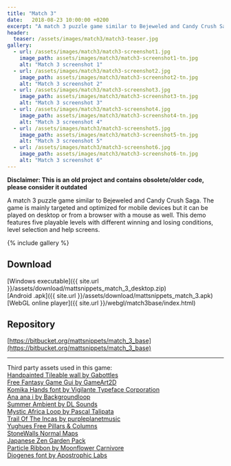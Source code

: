 ```yaml
---
title: "Match 3"
date:   2018-08-23 10:00:00 +0200
excerpt: "A match 3 puzzle game similar to Bejeweled and Candy Crush Saga."
header:
  teaser: /assets/images/match3/match3-teaser.jpg
gallery:
  - url: /assets/images/match3/match3-screenshot1.jpg
    image_path: assets/images/match3/match3-screenshot1-tn.jpg
    alt: "Match 3 screenshot 1"
  - url: /assets/images/match3/match3-screenshot2.jpg
    image_path: assets/images/match3/match3-screenshot2-tn.jpg
    alt: "Match 3 screenshot 2"
  - url: /assets/images/match3/match3-screenshot3.jpg
    image_path: assets/images/match3/match3-screenshot3-tn.jpg
    alt: "Match 3 screenshot 3"
  - url: /assets/images/match3/match3-screenshot4.jpg
    image_path: assets/images/match3/match3-screenshot4-tn.jpg
    alt: "Match 3 screenshot 4"
  - url: /assets/images/match3/match3-screenshot5.jpg
    image_path: assets/images/match3/match3-screenshot5-tn.jpg
    alt: "Match 3 screenshot 5"
  - url: /assets/images/match3/match3-screenshot6.jpg
    image_path: assets/images/match3/match3-screenshot6-tn.jpg
    alt: "Match 3 screenshot 6"
---
```


**Disclaimer: This is an old project and contains obsolete/older code, please consider it outdated**

A match 3 puzzle game similar to Bejeweled and Candy Crush Saga. The game is mainly targeted and optimized for mobile devices but it can be played on desktop or from a browser with a mouse as well. This demo features five playable levels with different winning and losing conditions, level selection and help screens.

{% include gallery %}

## Download
[Windows executable]({{ site.url }}/assets/download/mattsnippets_match_3_desktop.zip)  
[Android .apk]({{ site.url }}/assets/download/mattsnippets_match_3.apk)  
[WebGL online player]({{ site.url }}/webgl/match3base/index.html)

## Repository
[https://bitbucket.org/mattsnippets/match_3_base](https://bitbucket.org/mattsnippets/match_3_base)  

****

Third party assets used in this game:  
[Handpainted Tileable wall by Gabottles](https://opengameart.org/content/handpainted-tileable-wall)  
[Free Fantasy Game Gui by GameArt2D](http://www.gameart2d.com/free-fantasy-game-gui.html)  
[Komika Hands font by Vigilante Typeface Corporation](http://www.dafont.com/komika-hands.font)  
[Ana ana i by Backgroundloop](https://www.dl-sounds.com)   
[Summer Ambient by DL Sounds](https://www.dl-sounds.com)   
[Mystic Africa Loop by Pascal Talipata](https://www.dl-sounds.com)   
[Trail Of The Incas by purpleplanetmusic](http://www.purple-planet.com)   
[Yughues Free Pillars & Columns](https://assetstore.unity.com/packages/3d/environments/yughues-free-pillars-columns-13103)   
[StoneWalls Normal Maps](https://assetstore.unity.com/packages/3d/stonewalls-normal-maps-64841)   
[Japanese Zen Garden Pack](https://assetstore.unity.com/packages/3d/props/japanese-zen-garden-pack-69167)   
[Particle Ribbon by Moonflower Carnivore](https://assetstore.unity.com/packages/vfx/particles/spells/particle-ribbon-42866)   
[Diogenes font by Apostrophic Labs](http://www.fontspace.com/apostrophic-lab/diogenes)   
